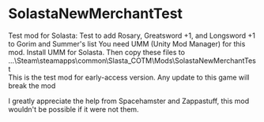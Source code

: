 # SolastaNewMerchantTest
Test mod for Solasta: Test to add Rosary, Greatsword +1, and Longsword +1 to Gorim and Summer's list
You need UMM (Unity Mod Manager) for this mod. Install UMM for Solasta. Then copy these files to ...\Steam\steamapps\common\Slasta_COTM\Mods\SolastaNewMerchantTest\
This is the test mod for early-access version. Any update to this game will break the mod 

I greatly appreciate the help from Spacehamster and Zappastuff, this mod wouldn't be possible if it were not them. 
